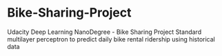 # Bike-Sharing-Project
Udacity Deep Learning NanoDegree - Bike Sharing Project 
Standard multilayer perceptron to predict daily bike rental ridership using historical data
